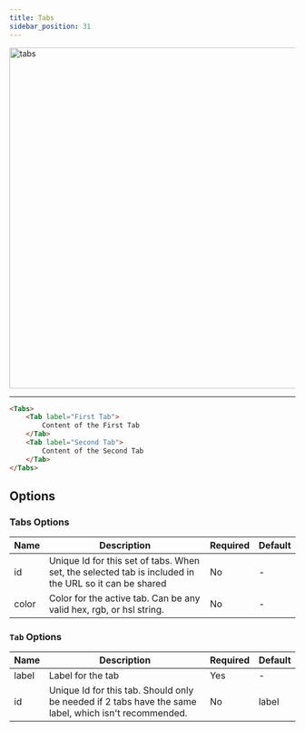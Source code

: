 ```yaml
---
title: Tabs
sidebar_position: 31
---
```


<img src="/img/tabs.png" alt="tabs" width="600"/>

<hr/>

```markdown
<Tabs>
    <Tab label="First Tab">
        Content of the First Tab
    </Tab>
    <Tab label="Second Tab">
        Content of the Second Tab
    </Tab>
</Tabs>
```

## Options

### Tabs Options

| Name | Description                                                                                           | Required | Default |
| ---- | ----------------------------------------------------------------------------------------------------- | -------- | ------- |
| id   | Unique Id for this set of tabs. When set, the selected tab is included in the URL so it can be shared | No       | -       |
| color | Color for the active tab. Can be any valid hex, rgb, or hsl string.                                  | No       | -       |

### `Tab` Options

| Name  | Description                                                                                           | Required | Default |
| ----- | ----------------------------------------------------------------------------------------------------- | -------- | ------- |
| label | Label for the tab                                                                                     | Yes      | -       |
| id    | Unique Id for this tab. Should only be needed if 2 tabs have the same label, which isn't recommended. | No       | label |
